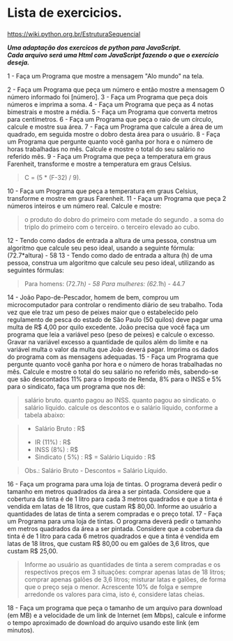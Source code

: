 # Lista de exercicios.
### 

https://wiki.python.org.br/EstruturaSequencial

***Uma adaptação dos exercicos de python para JavaScript.***  
***Cada arquivo será uma Html com JavaScript fazendo o que o exercício deseja.***  


1 - Faça um Programa que mostre a mensagem "Alo mundo" na tela.

2 - Faça um Programa que peça um número e então mostre a mensagem O número informado foi [número].
3 - Faça um Programa que peça dois números e imprima a soma.
4 - Faça um Programa que peça as 4 notas bimestrais e mostre a média.
5 - Faça um Programa que converta metros para centímetros.
6 - Faça um Programa que peça o raio de um círculo, calcule e mostre sua área.
7 - Faça um Programa que calcule a área de um quadrado, em seguida mostre o dobro desta área para o usuário.
8 - Faça um Programa que pergunte quanto você ganha por hora e o número de horas trabalhadas no mês. Calcule e mostre o total do seu salário no referido mês.
9 - Faça um Programa que peça a temperatura em graus Farenheit, transforme e mostre a temperatura em graus Celsius.

> C = (5 * (F-32) / 9). 

10 - Faça um Programa que peça a temperatura em graus Celsius, transforme e mostre em graus Farenheit.
11 - Faça um Programa que peça 2 números inteiros e um número real. Calcule e mostre:

> o produto do dobro do primeiro com metade do segundo .
> a soma do triplo do primeiro com o terceiro.
> o terceiro elevado ao cubo. 

12 - Tendo como dados de entrada a altura de uma pessoa, construa um algoritmo que calcule seu peso ideal, usando a seguinte fórmula: (72.7*altura) - 58
13 - Tendo como dado de entrada a altura (h) de uma pessoa, construa um algoritmo que calcule seu peso ideal, utilizando as seguintes fórmulas:

> Para homens: (72.7*h) - 58
> Para mulheres: (62.1*h) - 44.7 

14 - João Papo-de-Pescador, homem de bem, comprou um microcomputador para controlar o rendimento diário de seu trabalho. Toda vez que ele traz um peso de peixes maior que o estabelecido pelo regulamento de pesca do estado de São Paulo (50 quilos) deve pagar uma multa de R$ 4,00 por quilo excedente. João precisa que você faça um programa que leia a variável peso (peso de peixes) e calcule o excesso. Gravar na variável excesso a quantidade de quilos além do limite e na variável multa o valor da multa que João deverá pagar. Imprima os dados do programa com as mensagens adequadas.
15 - Faça um Programa que pergunte quanto você ganha por hora e o número de horas trabalhadas no mês. Calcule e mostre o total do seu salário no referido mês, sabendo-se que são descontados 11% para o Imposto de Renda, 8% para o INSS e 5% para o sindicato, faça um programa que nos dê:

> salário bruto.
> quanto pagou ao INSS.
> quanto pagou ao sindicato.
> o salário líquido.
> calcule os descontos e o salário líquido, conforme a tabela abaixo:

> + Salário Bruto : R$
> - IR (11%) : R$
> - INSS (8%) : R$
> - Sindicato ( 5%) : R$
> = Salário Liquido : R$

> Obs.: Salário Bruto - Descontos = Salário Líquido. 

16 - Faça um programa para uma loja de tintas. O programa deverá pedir o tamanho em metros quadrados da área a ser pintada. Considere que a cobertura da tinta é de 1 litro para cada 3 metros quadrados e que a tinta é vendida em latas de 18 litros, que custam R$ 80,00. Informe ao usuário a quantidades de latas de tinta a serem compradas e o preço total.
17 - Faça um Programa para uma loja de tintas. O programa deverá pedir o tamanho em metros quadrados da área a ser pintada. Considere que a cobertura da tinta é de 1 litro para cada 6 metros quadrados e que a tinta é vendida em latas de 18 litros, que custam R$ 80,00 ou em galões de 3,6 litros, que custam R$ 25,00.

> Informe ao usuário as quantidades de tinta a serem compradas e os respectivos preços em 3 situações:
> comprar apenas latas de 18 litros;
> comprar apenas galões de 3,6 litros;
> misturar latas e galões, de forma que o preço seja o menor. Acrescente 10% de folga e sempre arredonde os valores para cima, isto é, considere latas cheias. 

18 - Faça um programa que peça o tamanho de um arquivo para download (em MB) e a velocidade de um link de Internet (em Mbps), calcule e informe o tempo aproximado de download do arquivo usando este link (em minutos).
